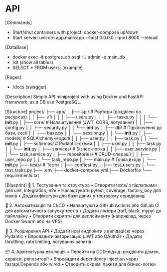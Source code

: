 <!-- @format -->

# API

[Commands]

- Start/shut containers with project: docker-compose up/down
- Start server: uvicorn app.main:app --host 0.0.0.0 --port 8000 --reload

[DataBase]

- docker exec -it postgres_db psql -U admin -d main_db
- /dt (show all tables)
- SELECT \* FROM users; (example)

[Pages]

- /docs (swagger)

[Description]
Simple API miniproject with using Docker and FastAPI framework, as a DB use PostgreSQL.

[Structure]
project/
├── app/
│ ├── api/ # Роутери (розділені по ресурсах)
│ │ ├── v1/
│ │ │ ├── users.py
│ │ │ ├── tasks.py
│ │ │ └── **init**.py
│ ├── core/ # Налаштування (JWT, CORS, логування)
│ │ ├── config.py
│ │ ├── security.py
│ │ └── **init**.py
│ ├── db/ # Підключення до бази, сесії
│ │ ├── base.py
│ │ ├── session.py
│ │ └── **init**.py
│ ├── models/ # SQLAlchemy-моделі
│ │ ├── user.py
│ │ ├── task.py
│ │ └── **init**.py
│ ├── schemas/ # Pydantic-схеми
│ │ ├── user.py
│ │ ├── task.py
│ │ └── **init**.py
│ ├── services/ # Бізнес-логіка
│ │ ├── user_service.py
│ │ └── task_service.py
│ ├── repositories/ # CRUD-операції
│ │ ├── user_repo.py
│ │ └── task_repo.py
│ ├── main.py # Точка входу
│ └── **init**.py
├── tests/ # Тести
│ ├── conftest.py
│ ├── test_users.py
│ └── test_tasks.py
├── .env
├── docker-compose.yml
├── Dockerfile
└── requirements.txt

[Blueprint]
🔧 1. Тестування та структура
• Створити tests/ з підпапками для unit, integration, e2e
• Налаштувати pytest, coverage, factory_boy для моків
• Додати фікстури для бази даних у тестовому середовищі

🚀 2. Автоматизація та CI/CD
• Налаштувати GitHub Actions або GitLab CI для автоматичного запуску тестів
• Додати лінтери (ruff, black, mypy) до пайплайну
• Створити скрипти для деплойменту (наприклад, через Docker Swarm або на VPS)

🧩 3. Розширення API
• Додати нові ендпоінти з валідацією через Pydantic
• Впровадити авторизацію (JWT або OAuth2)
• Додати throttling, rate limiting, логування запитів

📦 4. Архітектурна еволюція
• Перейти на DDD-підхід: розділити домен, сервіси, репозиторії
• Впровадити dependency injection через fastapi.Depends або wired
• Створити окремі пакети для бізнес-логіки
